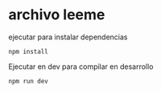 # archivo leeme

ejecutar para instalar dependencias

```
npm install
```

Ejecutar en dev para compilar en desarrollo

```
npm run dev 
```

